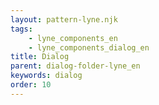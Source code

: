 ```yaml
---
layout: pattern-lyne.njk
tags: 
    - lyne_components_en
    - lyne_components_dialog_en
title: Dialog
parent: dialog-folder-lyne_en
keywords: dialog
order: 10
---
```

